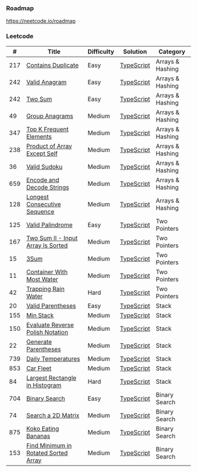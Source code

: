 ### Roadmap

https://neetcode.io/roadmap

### Leetcode

| #   | Title                                                                                                       | Difficulty | Solution                                                               | Category         |
| --- | ----------------------------------------------------------------------------------------------------------- | ---------- | ---------------------------------------------------------------------- | ---------------- |
| 217 | [Contains Duplicate](https://leetcode.com/problems/contains-duplicate/)                                     | Easy       | [TypeScript](./TypeScript/217.contains-duplicate.ts)                   | Arrays & Hashing |
| 242 | [Valid Anagram](https://leetcode.com/problems/valid-anagram/)                                               | Easy       | [TypeScript](./TypeScript/242.valid-anagram.ts)                        | Arrays & Hashing |
| 242 | [Two Sum](https://leetcode.com/problems/two-sum/)                                                           | Easy       | [TypeScript](./TypeScript/1.two-sum.ts)                                | Arrays & Hashing |
| 49  | [Group Anagrams](https://leetcode.com/problems/two-sum/)                                                    | Medium     | [TypeScript](./TypeScript/49.group-anagrams.ts)                        | Arrays & Hashing |
| 347 | [Top K Frequent Elements](https://leetcode.com/problems/top-k-frequent-elements/)                           | Medium     | [TypeScript](./TypeScript/347.top-k-frequent-elements.ts)              | Arrays & Hashing |
| 238 | [Product of Array Except Self](https://leetcode.com/problems/product-of-array-except-self/)                 | Medium     | [TypeScript](./TypeScript/238.product-of-array-except-self.ts)         | Arrays & Hashing |
| 36  | [Valid Sudoku](https://leetcode.com/problems/valid-sudoku/)                                                 | Medium     | [TypeScript](./TypeScript/36.valid-sudoku.ts)                          | Arrays & Hashing |
| 659 | [Encode and Decode Strings](https://www.lintcode.com/problem/659/)                                          | Medium     | [TypeScript](./TypeScript/659.encode-and-decode-strings.ts)            | Arrays & Hashing |
| 128 | [Longest Consecutive Sequence](https://leetcode.com/problems/longest-consecutive-sequence/)                 | Medium     | [TypeScript](./TypeScript/128.longest-consecutive-sequence.ts)         | Arrays & Hashing |
| 125 | [Valid Palindrome](https://leetcode.com/problems/valid-palindrome/)                                         | Easy       | [TypeScript](./TypeScript/125.valid-palindrome.ts)                     | Two Pointers     |
| 167 | [Two Sum II - Input Array Is Sorted](https://leetcode.com/problems/two-sum-ii-input-array-is-sorted/)       | Medium     | [TypeScript](./TypeScript/167.two-sum-ii-input-array-is-sorted.ts)     | Two Pointers     |
| 15  | [3Sum](https://leetcode.com/problems/3sum/)                                                                 | Medium     | [TypeScript](./TypeScript/15.3sum.ts)                                  | Two Pointers     |
| 11  | [Container With Most Water](https://leetcode.com/problems/container-with-most-water/)                       | Medium     | [TypeScript](./TypeScript/11.container-with-most-water.ts)             | Two Pointers     |
| 42  | [Trapping Rain Water](https://leetcode.com/problems/trapping-rain-water/)                                   | Hard       | [TypeScript](./TypeScript/42.trapping-rain-water.ts)                   | Two Pointers     |
| 20  | [Valid Parentheses](https://leetcode.com/problems/valid-parentheses/)                                       | Easy       | [TypeScript](./TypeScript/20.valid-parentheses.ts)                     | Stack            |
| 155 | [Min Stack](https://leetcode.com/problems/min-stack/)                                                       | Medium     | [TypeScript](./TypeScript/155.min-stack.ts)                            | Stack            |
| 150 | [Evaluate Reverse Polish Notation](https://leetcode.com/problems/evaluate-reverse-polish-notation/)         | Medium     | [TypeScript](./TypeScript/150.evaluate-reverse-polish-notation.ts)     | Stack            |
| 22  | [Generate Parentheses](https://leetcode.com/problems/generate-parentheses/)                                 | Medium     | [TypeScript](./TypeScript/22.generate-parentheses.ts)                  | Stack            |
| 739 | [Daily Temperatures](https://leetcode.com/problems/daily-temperatures/)                                     | Medium     | [TypeScript](./TypeScript/739.daily-temperatures.ts)                   | Stack            |
| 853 | [Car Fleet](https://leetcode.com/problems/car-fleet/)                                                       | Medium     | [TypeScript](./TypeScript/853.car-fleet.ts)                            | Stack            |
| 84  | [Largest Rectangle in Histogram](https://leetcode.com/problems/largest-rectangle-in-histogram/)             | Hard       | [TypeScript](./TypeScript/84.largest-rectangle-in-histogram.ts)        | Stack            |
| 704 | [Binary Search](https://leetcode.com/problems/binary-search/)                                               | Easy       | [TypeScript](./TypeScript/704.binary-search.ts)                        | Binary Search    |
| 74  | [Search a 2D Matrix](https://leetcode.com/problems/search-a-2d-matrix/)                                     | Medium     | [TypeScript](./TypeScript/74.search-a-2d-matrix.ts)                    | Binary Search    |
| 875 | [Koko Eating Bananas](https://leetcode.com/problems/koko-eating-bananas/)                                   | Medium     | [TypeScript](./TypeScript/875.koko-eating-bananas.ts)                  | Binary Search    |
| 153 | [Find Minimum in Rotated Sorted Array](https://leetcode.com/problems/find-minimum-in-rotated-sorted-array/) | Medium     | [TypeScript](./TypeScript/153.find-minimum-in-rotated-sorted-array.ts) | Binary Search    |

